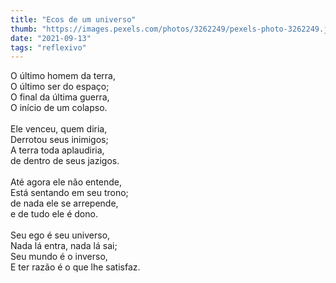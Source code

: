 ```yaml
---
title: "Ecos de um universo"
thumb: "https://images.pexels.com/photos/3262249/pexels-photo-3262249.jpeg"
date: "2021-09-13"
tags: "reflexivo"
---
```

O último homem da terra,  
O último ser do espaço;  
O final da última guerra,  
O início de um colapso.  
<br />
Ele venceu, quem diria,  
Derrotou seus inimigos;  
A terra toda aplaudiria,  
de dentro de seus jazigos.  
<br />
Até agora ele não entende,  
Está sentando em seu trono;  
de nada ele se arrepende,  
e de tudo ele é dono.  
<br />
Seu ego é seu universo,  
Nada lá entra, nada lá sai;  
Seu mundo é o inverso,  
E ter razão é o que lhe satisfaz.  